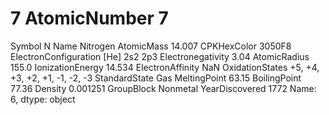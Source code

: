 # 7 AtomicNumber                                          7
Symbol                                                N
Name                                           Nitrogen
AtomicMass                                       14.007
CPKHexColor                                      3050F8
ElectronConfiguration                      [He] 2s2 2p3
Electronegativity                                  3.04
AtomicRadius                                      155.0
IonizationEnergy                                 14.534
ElectronAffinity                                    NaN
OxidationStates          +5, +4, +3, +2, +1, -1, -2, -3
StandardState                                       Gas
MeltingPoint                                      63.15
BoilingPoint                                      77.36
Density                                        0.001251
GroupBlock                                     Nonmetal
YearDiscovered                                     1772
Name: 6, dtype: object